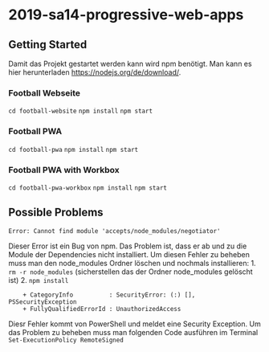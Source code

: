 # 2019-sa14-progressive-web-apps

## Getting Started
Damit das Projekt gestartet werden kann wird npm benötigt.
Man kann es hier herunterladen https://nodejs.org/de/download/.

### Football Webseite

``` cd football-website ```
``` npm install ```
``` npm start ```

### Football PWA

``` cd football-pwa ```
``` npm install ```
``` npm start ```

### Football PWA with Workbox

``` cd football-pwa-workbox ```
``` npm install ```
``` npm start ```

## Possible Problems

``` Error: Cannot find module 'accepts/node_modules/negotiator' ```

Dieser Error ist ein Bug von npm. Das Problem ist, dass er ab und zu die Module der Dependencies nicht installiert.
Um diesen Fehler zu beheben muss man den node_modules Ordner löschen und nochmals installieren:
    1. ``` rm -r node_modules ``` (sicherstellen das der Ordner node_modules gelöscht ist)
    2. ``` npm install ```

``` 
    + CategoryInfo          : SecurityError: (:) [], PSSecurityException
    + FullyQualifiedErrorId : UnauthorizedAccess
```
Diesr Fehler kommt von PowerShell und meldet eine Security Exception. Um das Problem zu beheben muss man folgenden Code ausführen im Terminal
``` Set-ExecutionPolicy RemoteSigned ```